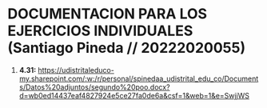 # DOCUMENTACION PARA LOS EJERCICIOS INDIVIDUALES (Santiago Pineda // 20222020055)

1. **4.31:** https://udistritaleduco-my.sharepoint.com/:w:/r/personal/spinedaa_udistrital_edu_co/Documents/Datos%20adjuntos/segundo%20poo.docx?d=wb0ed14437eaf4827924e5ce27fa0de6a&csf=1&web=1&e=SwjjWS